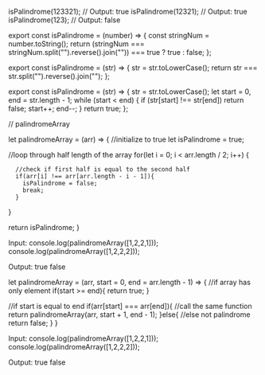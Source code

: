 isPalindrome(123321); // Output: true
isPalindrome(12321); // Output: true
isPalindrome(123); // Output: false

export const isPalindrome = (number) => {
  const stringNum = number.toString();
  return (stringNum === stringNum.split("").reverse().join("")) === true
    ? true
    : false;
};

export const isPalindrome = (str) => {
  str = str.toLowerCase();
  return str === str.split("").reverse().join("");
};

export const isPalindrome = (str) => {
  str = str.toLowerCase();
  let start = 0,
    end = str.length - 1;
  while (start < end) {
    if (str[start] !== str[end]) return false;
    start++;
    end--;
  }
  return true;
};



// palindromeArray 


let palindromeArray = (arr) => {
  //initialize to true
  let isPalindrome = true;
  
  //loop through half length of the array
  for(let i = 0; i < arr.length / 2; i++) {

      //check if first half is equal to the second half
      if(arr[i] !== arr[arr.length - i - 1]){
        isPalindrome = false; 
        break;
      }
  }
  
  return isPalindrome;
}

Input:
console.log(palindromeArray([1,2,2,1]));
console.log(palindromeArray([1,2,2,2]));

Output:
true
false


let palindromeArray = (arr, start = 0, end = arr.length - 1) => {
  //if array has only element
  if(start >= end){
    return true;
  }
  
  //if start is equal to end
  if(arr[start] === arr[end]){
    //call the same function
    return palindromeArray(arr, start + 1, end - 1);
  }else{
    //else not palindrome
    return false;
  }
}

Input:
console.log(palindromeArray([1,2,2,1]));
console.log(palindromeArray([1,2,2,2]));

Output:
true
false